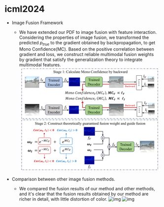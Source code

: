 # icml2024
* Image Fusion Framework
  * We have extended our PDF to image fusion with feature interaction. Considering the properties of image fusion, we transformed the predicted $p_{true}$ to the gradient obtained by backpropagation, to get Mono Confidence(MC). Based on the positive correlation between gradient and loss, we construct reliable multimodal fusion weights by gradient that satisfy the generalization theory to integrate multimodal features. 
   ![img](https://github.com/alala2333/icml2024/blob/main/image_fusion_frame.png)

* Comparison between other image fusion methods.
  * We compared the fusion results of our method and other methods, and it's clear that the fusion results obtained by our method are richer in detail, with little distortion of color.
  ![img](https://github.com/alala2333/icml2024/blob/main/Comparison_260535.png)
  ![img](https://github.com/alala2333/icml2024/blob/main/Comparison_210295_new.png)
